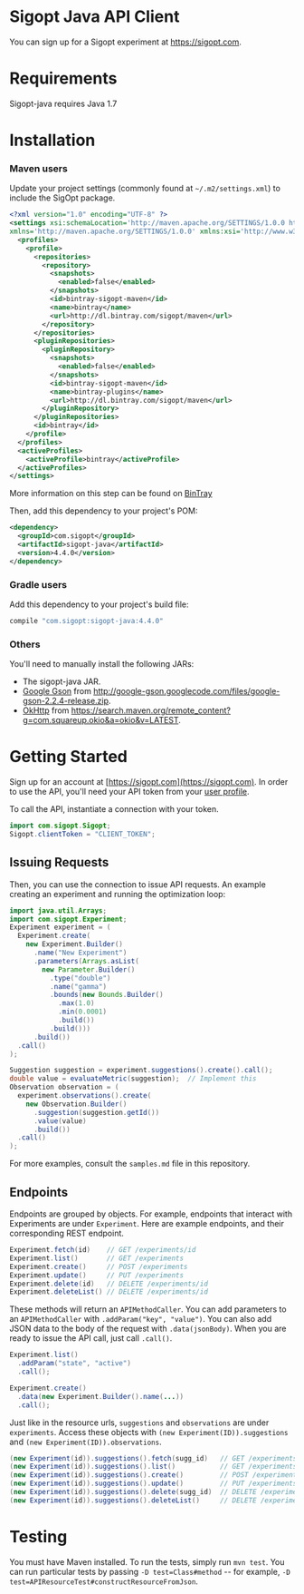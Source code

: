 # Sigopt Java API Client

You can sign up for a Sigopt experiment at https://sigopt.com.

Requirements
============

Sigopt-java requires Java 1.7

Installation
============

### Maven users

Update your project settings (commonly found at `~/.m2/settings.xml`) to include the SigOpt package.

```xml
<?xml version="1.0" encoding="UTF-8" ?>
<settings xsi:schemaLocation='http://maven.apache.org/SETTINGS/1.0.0 http://maven.apache.org/xsd/settings-1.0.0.xsd'
xmlns='http://maven.apache.org/SETTINGS/1.0.0' xmlns:xsi='http://www.w3.org/2001/XMLSchema-instance'>
  <profiles>
    <profile>
      <repositories>
        <repository>
          <snapshots>
            <enabled>false</enabled>
          </snapshots>
          <id>bintray-sigopt-maven</id>
          <name>bintray</name>
          <url>http://dl.bintray.com/sigopt/maven</url>
        </repository>
      </repositories>
      <pluginRepositories>
        <pluginRepository>
          <snapshots>
            <enabled>false</enabled>
          </snapshots>
          <id>bintray-sigopt-maven</id>
          <name>bintray-plugins</name>
          <url>http://dl.bintray.com/sigopt/maven</url>
        </pluginRepository>
      </pluginRepositories>
      <id>bintray</id>
    </profile>
  </profiles>
  <activeProfiles>
    <activeProfile>bintray</activeProfile>
  </activeProfiles>
</settings>
```

More information on this step can be found on [BinTray](https://bintray.com/sigopt/maven/sigopt-java/view)

Then, add this dependency to your project's POM:

```xml
<dependency>
  <groupId>com.sigopt</groupId>
  <artifactId>sigopt-java</artifactId>
  <version>4.4.0</version>
</dependency>
```


### Gradle users

Add this dependency to your project's build file:

```groovy
compile "com.sigopt:sigopt-java:4.4.0"
```

### Others

You'll need to manually install the following JARs:

* The sigopt-java JAR.
* [Google Gson](http://code.google.com/p/google-gson/) from <http://google-gson.googlecode.com/files/google-gson-2.2.4-release.zip>.
* [OkHttp](http://square.github.io/okhttp/) from <https://search.maven.org/remote_content?g=com.squareup.okio&a=okio&v=LATEST>.

Getting Started
===============

Sign up for an account at [https://sigopt.com](https://sigopt.com).
In order to use the API, you'll need your API token from your [user profile](https://sigopt.com/user/profile).

To call the API, instantiate a connection with your token.

```java
import com.sigopt.Sigopt;
Sigopt.clientToken = "CLIENT_TOKEN";
```

## Issuing Requests
Then, you can use the connection to issue API requests. An example creating an experiment and running the
optimization loop:

```java
import java.util.Arrays;
import com.sigopt.Experiment;
Experiment experiment = (
  Experiment.create(
    new Experiment.Builder()
      .name("New Experiment")
      .parameters(Arrays.asList(
        new Parameter.Builder()
          .type("double")
          .name("gamma")
          .bounds(new Bounds.Builder()
            .max(1.0)
            .min(0.0001)
            .build())
          .build()))
      .build())
  .call()
);

Suggestion suggestion = experiment.suggestions().create().call();
double value = evaluateMetric(suggestion);  // Implement this
Observation observation = (
  experiment.observations().create(
    new Observation.Builder()
      .suggestion(suggestion.getId())
      .value(value)
      .build())
  .call()
);
```

For more examples, consult the `samples.md` file in this repository.

## Endpoints

Endpoints are grouped by objects.
For example, endpoints that interact with Experiments are under `Experiment`.
Here are example endpoints, and their corresponding REST endpoint.

```java
Experiment.fetch(id)    // GET /experiments/id
Experiment.list()       // GET /experiments
Experiment.create()     // POST /experiments
Experiment.update()     // PUT /experiments
Experiment.delete(id)   // DELETE /experiments/id
Experiment.deleteList() // DELETE /experiments/id
```

These methods will return an `APIMethodCaller`.
You can add parameters to an `APIMethodCaller` with `.addParam("key", "value")`.
You can also add JSON data to the body of the request with `.data(jsonBody)`.
When you are ready to issue the API call, just call `.call()`.

```java
Experiment.list()
  .addParam("state", "active")
  .call();

Experiment.create()
  .data(new Experiment.Builder().name(...))
  .call();
```

Just like in the resource urls, `suggestions` and `observations` are under `experiments`.
Access these objects with `(new Experiment(ID)).suggestions` and `(new Experiment(ID)).observations`.

```java
(new Experiment(id)).suggestions().fetch(sugg_id)   // GET /experiments/id/suggestions/sugg_id
(new Experiment(id)).suggestions().list()           // GET /experiments/id/suggestions
(new Experiment(id)).suggestions().create()         // POST /experiments/id/suggestions
(new Experiment(id)).suggestions().update()         // PUT /experiments/id/suggestions
(new Experiment(id)).suggestions().delete(sugg_id)  // DELETE /experiments/id/suggestions/sugg_id
(new Experiment(id)).suggestions().deleteList()     // DELETE /experiments/id/suggestions
```

Testing
=======

You must have Maven installed. To run the tests, simply run `mvn test`. You can run particular tests by passing `-D test=Class#method` -- for example, `-D test=APIResourceTest#constructResourceFromJson`.
